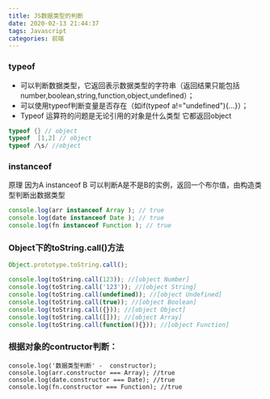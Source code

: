 ```yaml
---
title: JS数据类型的判断
date: 2020-02-13 21:44:37
tags: Javascript
categories: 前端
---
```


### typeof

- 可以判断数据类型，它返回表示数据类型的字符串（返回结果只能包括number,boolean,string,function,object,undefined）；
- 可以使用typeof判断变量是否存在（如if(typeof a!="undefined"){...}）；
- Typeof 运算符的问题是无论引用的对象是什么类型    它都返回object

```csharp
typeof {} // object
typeof  [1,2] // object
typeof /\s/ //object
```

### instanceof

原理 因为A instanceof B 可以判断A是不是B的实例，返回一个布尔值，由构造类型判断出数据类型

```jsx
console.log(arr instanceof Array ); // true
console.log(date instanceof Date ); // true
console.log(fn instanceof Function ); // true
```

### Object下的toString.call()方法

```jsx
Object.prototype.toString.call();

console.log(toString.call(123)); //[object Number]
console.log(toString.call('123')); //[object String]
console.log(toString.call(undefined)); //[object Undefined]
console.log(toString.call(true)); //[object Boolean]
console.log(toString.call({})); //[object Object]
console.log(toString.call([])); //[object Array]
console.log(toString.call(function(){})); //[object Function]
```

### 根据对象的contructor判断：

```tsx
console.log('数据类型判断' -  constructor);
console.log(arr.constructor === Array); //true
console.log(date.constructor === Date); //true
console.log(fn.constructor === Function); //true
```


